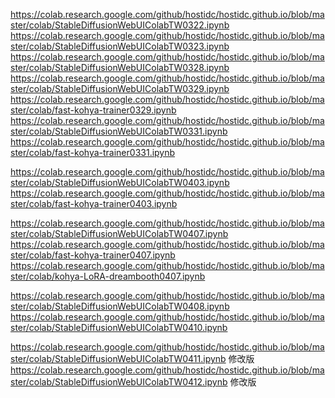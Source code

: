 https://colab.research.google.com/github/hostidc/hostidc.github.io/blob/master/colab/StableDiffusionWebUIColabTW0322.ipynb
https://colab.research.google.com/github/hostidc/hostidc.github.io/blob/master/colab/StableDiffusionWebUIColabTW0323.ipynb
https://colab.research.google.com/github/hostidc/hostidc.github.io/blob/master/colab/StableDiffusionWebUIColabTW0328.ipynb
https://colab.research.google.com/github/hostidc/hostidc.github.io/blob/master/colab/StableDiffusionWebUIColabTW0329.ipynb
https://colab.research.google.com/github/hostidc/hostidc.github.io/blob/master/colab/fast-kohya-trainer0329.ipynb
https://colab.research.google.com/github/hostidc/hostidc.github.io/blob/master/colab/StableDiffusionWebUIColabTW0331.ipynb
https://colab.research.google.com/github/hostidc/hostidc.github.io/blob/master/colab/fast-kohya-trainer0331.ipynb

https://colab.research.google.com/github/hostidc/hostidc.github.io/blob/master/colab/StableDiffusionWebUIColabTW0403.ipynb
https://colab.research.google.com/github/hostidc/hostidc.github.io/blob/master/colab/fast-kohya-trainer0403.ipynb

https://colab.research.google.com/github/hostidc/hostidc.github.io/blob/master/colab/StableDiffusionWebUIColabTW0407.ipynb
https://colab.research.google.com/github/hostidc/hostidc.github.io/blob/master/colab/fast-kohya-trainer0407.ipynb
https://colab.research.google.com/github/hostidc/hostidc.github.io/blob/master/colab/kohya-LoRA-dreambooth0407.ipynb

https://colab.research.google.com/github/hostidc/hostidc.github.io/blob/master/colab/StableDiffusionWebUIColabTW0408.ipynb
https://colab.research.google.com/github/hostidc/hostidc.github.io/blob/master/colab/StableDiffusionWebUIColabTW0410.ipynb

https://colab.research.google.com/github/hostidc/hostidc.github.io/blob/master/colab/StableDiffusionWebUIColabTW0411.ipynb 修改版
https://colab.research.google.com/github/hostidc/hostidc.github.io/blob/master/colab/StableDiffusionWebUIColabTW0412.ipynb 修改版
